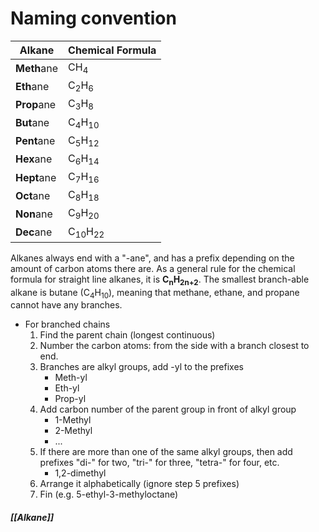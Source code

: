 # Naming convention
Alkane | Chemical Formula
--- | ---
**Meth**ane | CH<sub>4</sub>
**Eth**ane | C<sub>2</sub>H<sub>6</sub>
**Prop**ane | C<sub>3</sub>H<sub>8</sub>
**But**ane | C<sub>4</sub>H<sub>10</sub>
**Pent**ane | C<sub>5</sub>H<sub>12</sub>
**Hex**ane | C<sub>6</sub>H<sub>14</sub>
**Hept**ane | C<sub>7</sub>H<sub>16</sub>
**Oct**ane | C<sub>8</sub>H<sub>18</sub>
**Non**ane | C<sub>9</sub>H<sub>20</sub>
**Dec**ane | C<sub>10</sub>H<sub>22</sub>

Alkanes always end with a "-ane", and has a prefix depending on the amount of carbon atoms there are. As a general rule for the chemical formula for straight line alkanes, it is **C<sub>n</sub>H<sub>2n+2</sub>**. 
The smallest branch-able alkane is butane (C<sub>4</sub>H<sub>10</sub>), meaning that methane, ethane, and propane cannot have any branches. 

- For branched chains
	1. Find the parent chain (longest continuous)
	2. Number the carbon atoms: from the side with a branch closest to end.
	3. Branches are alkyl groups, add -yl to the prefixes
		- Meth-yl
		- Eth-yl
		- Prop-yl
	4. Add carbon number of the parent group in front of alkyl group
		- 1-Methyl
		- 2-Methyl
		- ...
	5. If there are more than one of the same alkyl groups, then add prefixes "di-" for two, "tri-" for three, "tetra-" for four, etc.
		- 1,2-dimethyl
	6. Arrange it alphabetically (ignore step 5 prefixes)
	7. Fin (e.g. 5-ethyl-3-methyloctane)

##### [[Alkane]]